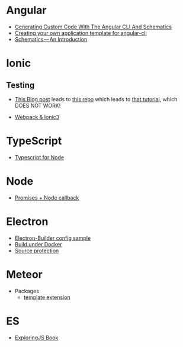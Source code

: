 # Angular

+ [Generating Custom Code With The Angular CLI And Schematics](http://www.softwarearchitekt.at/post/2017/10/29/generating-custom-code-with-the-angular-cli-and-schematics.aspx)
+ [Creating your own application template for angular-cli](https://blog.angularindepth.com/creating-your-own-application-template-for-angular-cli-95e22319cc24)
+ [Schematics — An Introduction](https://blog.angular.io/schematics-an-introduction-dc1dfbc2a2b2)


# Ionic

## Testing
+ [This Blog post](https://blog.ionicframework.com/basic-unit-testing-in-ionic/) leads to [this repo](https://github.com/ionic-team/ionic-unit-testing-example) which leads to [that tutorial](https://leifwells.github.io/2017/08/27/testing-in-ionic-configure-existing-projects-for-testing/), which DOES NOT WORK!

+ [Webpack & Ionic3](https://robferguson.org/blog/2017/11/22/working-with-typescript-webpack-and-ionic-3/)


# TypeScript

+ [Typescript for Node](https://blog.risingstack.com/building-a-node-js-app-with-typescript-tutorial/)


# Node

+ [Promises + Node callback](https://developer.ibm.com/node/2016/08/24/promises-in-node-js-an-alternative-to-callbacks/)


# Electron

+ [Electron-Builder config sample](https://github.com/yoga1290/Templates/blob/gh-pages/electron-builder.json)
+ [Build under Docker](https://github.com/yoga1290/Templates/blob/gh-pages/electron-builder.sh)
+ [Source protection](https://github.com/electron/electron/issues/2570#issuecomment-134222313)


# Meteor

+ Packages
  + [template extension](https://atmospherejs.com/aldeed/template-extension)
  
# ES

+ [ExploringJS Book](http://exploringjs.com/es6/index.html)

